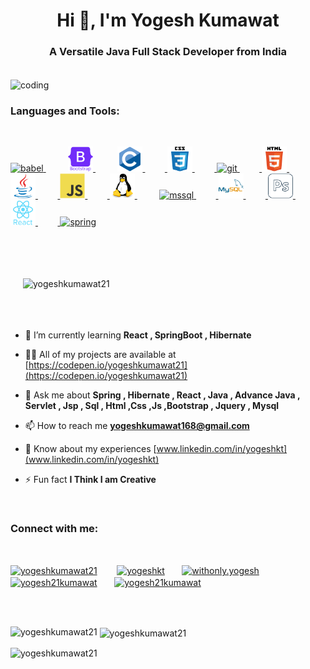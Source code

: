
<h1 align="center">Hi 👋, I'm Yogesh Kumawat</h1>

<h3 align="center">A Versatile Java Full Stack Developer from India</h3>
<br>

<img align="center" style="width:100vw; height:450px;" alt="coding" width="100vw" src="https://user-images.githubusercontent.com/115187902/230700872-d5f44b85-56c7-4e27-80a4-6e2db901e60c.gif">
<br>

<h3 align="left">Languages and Tools:</h3>
<br>
<p align="left" > <a href="https://babeljs.io/" target="_blank" rel="noreferrer"> <img src="https://www.vectorlogo.zone/logos/babeljs/babeljs-icon.svg" alt="babel" width="40" height="40"/> </a>&nbsp; &nbsp; &nbsp;&nbsp;&nbsp&nbsp; <a href="https://getbootstrap.com" target="_blank" rel="noreferrer"> <img src="https://raw.githubusercontent.com/devicons/devicon/master/icons/bootstrap/bootstrap-plain-wordmark.svg" alt="bootstrap" width="40" height="40"/> </a>&nbsp; &nbsp; &nbsp;&nbsp;&nbsp&nbsp; <a href="https://www.cprogramming.com/" target="_blank" rel="noreferrer"> <img src="https://raw.githubusercontent.com/devicons/devicon/master/icons/c/c-original.svg" alt="c" width="40" height="40"/> </a> &nbsp; &nbsp; &nbsp;&nbsp;&nbsp&nbsp;<a href="https://www.w3schools.com/css/" target="_blank" rel="noreferrer"> <img src="https://raw.githubusercontent.com/devicons/devicon/master/icons/css3/css3-original-wordmark.svg" alt="css3" width="40" height="40"/> </a> &nbsp; &nbsp; &nbsp;&nbsp;&nbsp&nbsp;<a href="https://git-scm.com/" target="_blank" rel="noreferrer"> <img src="https://www.vectorlogo.zone/logos/git-scm/git-scm-icon.svg" alt="git" width="40" height="40"/> </a> &nbsp; &nbsp; &nbsp;&nbsp;&nbsp&nbsp;<a href="https://www.w3.org/html/" target="_blank" rel="noreferrer"> <img src="https://raw.githubusercontent.com/devicons/devicon/master/icons/html5/html5-original-wordmark.svg" alt="html5" width="40" height="40"/> </a> &nbsp; &nbsp; &nbsp;&nbsp;&nbsp&nbsp;<a href="https://www.java.com" target="_blank" rel="noreferrer"> <img src="https://raw.githubusercontent.com/devicons/devicon/master/icons/java/java-original.svg" alt="java" width="40" height="40"/> </a> &nbsp; &nbsp; &nbsp;&nbsp;&nbsp&nbsp;<a href="https://developer.mozilla.org/en-US/docs/Web/JavaScript" target="_blank" rel="noreferrer"> <img src="https://raw.githubusercontent.com/devicons/devicon/master/icons/javascript/javascript-original.svg" alt="javascript" width="40" height="40"/> </a> &nbsp; &nbsp; &nbsp;&nbsp;&nbsp&nbsp;<a href="https://www.linux.org/" target="_blank" rel="noreferrer"> <img src="https://raw.githubusercontent.com/devicons/devicon/master/icons/linux/linux-original.svg" alt="linux" width="40" height="40"/> </a>&nbsp; &nbsp; &nbsp;&nbsp;&nbsp&nbsp; <a href="https://www.microsoft.com/en-us/sql-server" target="_blank" rel="noreferrer"> <img src="https://www.svgrepo.com/show/303229/microsoft-sql-server-logo.svg" alt="mssql" width="40" height="40"/> </a> &nbsp; &nbsp; &nbsp;&nbsp;&nbsp&nbsp;<a href="https://www.mysql.com/" target="_blank" rel="noreferrer"> <img src="https://raw.githubusercontent.com/devicons/devicon/master/icons/mysql/mysql-original-wordmark.svg" alt="mysql" width="40" height="40"/> </a> &nbsp; &nbsp; &nbsp;&nbsp;&nbsp&nbsp;<a href="https://www.photoshop.com/en" target="_blank" rel="noreferrer"> <img src="https://raw.githubusercontent.com/devicons/devicon/master/icons/photoshop/photoshop-line.svg" alt="photoshop" width="40" height="40"/> </a>&nbsp; &nbsp; &nbsp;&nbsp;&nbsp&nbsp; <a href="https://reactjs.org/" target="_blank" rel="noreferrer"> <img src="https://raw.githubusercontent.com/devicons/devicon/master/icons/react/react-original-wordmark.svg" alt="react" width="40" height="40"/> </a> &nbsp; &nbsp; &nbsp;&nbsp;&nbsp&nbsp;<a href="https://spring.io/" target="_blank" rel="noreferrer"> <img src="https://www.vectorlogo.zone/logos/springio/springio-icon.svg" alt="spring" width="40" height="40"/> </a> </p>
<br>
<br>

<p align="left" style="padding:20px" > <img src="https://komarev.com/ghpvc/?username=yogeshkumawat21&label=Profile%20views&color=0e75b6&style=flat" alt="yogeshkumawat21" /> </p>
<br>

- 🌱 I’m currently learning **React , SpringBoot , Hibernate**

- 👨‍💻 All of my projects are available at [https://codepen.io/yogeshkumawat21](https://codepen.io/yogeshkumawat21)

- 💬 Ask me about **Spring , Hibernate , React , Java , Advance Java , Servlet , Jsp , Sql , Html ,Css ,Js ,Bootstrap , Jquery , Mysql**

- 📫 How to reach me **yogeshkumawat168@gmail.com**

- 📄 Know about my experiences [www.linkedin.com/in/yogeshkt](www.linkedin.com/in/yogeshkt)

- ⚡ Fun fact **I Think I am Creative**

<br>

<h3 align="left">Connect with me:</h3>
<br>
<p align="left">
<a href="https://codepen.io/yogeshkumawat21" target="blank"><img align="center" src="https://raw.githubusercontent.com/rahuldkjain/github-profile-readme-generator/master/src/images/icons/Social/codepen.svg" alt="yogeshkumawat21" height="30" width="40" /></a> &nbsp;&nbsp&nbsp;&nbsp;&nbsp&nbsp;
<a href="https://linkedin.com/in/yogeshkt" target="blank"><img align="center" src="https://raw.githubusercontent.com/rahuldkjain/github-profile-readme-generator/master/src/images/icons/Social/linked-in-alt.svg" alt="yogeshkt" height="30" width="40" /></a>&nbsp;&nbsp&nbsp;&nbsp;&nbsp&nbsp;
<a href="https://instagram.com/withonly.yogesh" target="blank"><img align="center" src="https://raw.githubusercontent.com/rahuldkjain/github-profile-readme-generator/master/src/images/icons/Social/instagram.svg" alt="withonly.yogesh" height="30" width="40" /></a> &nbsp; &nbsp; &nbsp;&nbsp;&nbsp&nbsp;
<a href="https://www.hackerrank.com/yogesh21kumawat" target="blank"><img align="center" src="https://raw.githubusercontent.com/rahuldkjain/github-profile-readme-generator/master/src/images/icons/Social/hackerrank.svg" alt="yogesh21kumawat" height="30" width="40" /></a>&nbsp;&nbsp;&nbsp;&nbsp;&nbsp&nbsp;
<a href="https://www.leetcode.com/yogesh21kumawat" target="blank"><img align="center" src="https://raw.githubusercontent.com/rahuldkjain/github-profile-readme-generator/master/src/images/icons/Social/leet-code.svg" alt="yogesh21kumawat" height="30" width="40" /></a>&nbsp;&nbsp;&nbsp;&nbsp;&nbsp&nbsp;
</p>

<br>
<br>

<p><img align="left" src="https://github-readme-stats.vercel.app/api/top-langs?username=yogeshkumawat21&show_icons=true&locale=en&layout=compact" alt="yogeshkumawat21" /></p>

<p>&nbsp;<img align="center" src="https://github-readme-stats.vercel.app/api?username=yogeshkumawat21&show_icons=true&locale=en" alt="yogeshkumawat21" /></p>

<p><img align="center" src="https://github-readme-streak-stats.herokuapp.com/?user=yogeshkumawat21&" alt="yogeshkumawat21" /></p>
